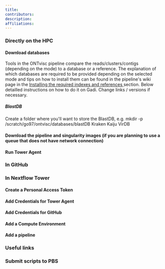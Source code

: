 ```yaml
---
title:
contributors: 
description: 
affiliations: 
---
```



### Directly on the HPC
#### Download databases
Tools in the ONTvisc pipeline compare the reads/clusters/contigs (depending on the mode) to a database or a reference. The explanation of which databases are required to be provided depending on the selected mode and tips on how to install them can be found in the pipeline's wiki page in the <a href="https://github.com/maelyg/ontvisc/wiki/Installation#installing-the-required-indexes-and-references"> Installing the required indexes and references </a> section. Below detailled instructions on how to do it on Gadi. Change links / versions if necessary.
##### BlastDB
Create a folder where you'll want to store the BlastDB, e.g.
mkdir -p /scratch/go97/ontvisc/databases/blastDB
Kraken
Kaiju
VirDB
#### Download the pipeline and singularity images (if you are planning to use a queue that does not have network connection)

#### Run Tower Agent

### In GitHub


### In Nextflow Tower
#### Create a Personal Access Token
#### Add Credentials for Tower Agent
#### Add Credentials for GitHub
#### Add a Compute Environment
#### Add a pipeline



### Useful links
### Submit scripts to PBS

